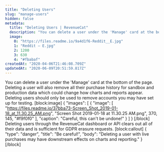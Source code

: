 ```yaml
---
title: "Deleting Users"
slug: "manage-users"
hidden: false
metadata: 
  title: "Deleting Users | RevenueCat"
  description: "You can delete a user under the 'Manage' card at the bottom of the page. Deleting a user will also remove all their purchase history for sandbox and production data which could change how charts and reports appear."
  image: 
    0: "https://files.readme.io/9a4d1f6-Reddit__E.jpg"
    1: "Reddit – E.jpg"
    2: 1200
    3: 630
    4: "#fbabaf"
createdAt: "2020-04-06T21:46:08.709Z"
updatedAt: "2020-06-09T20:51:59.817Z"
---
```

You can delete a user under the 'Manage' card at the bottom of the page. Deleting a user will also remove all their purchase history for sandbox and production data which could change how charts and reports appear. Deleting users should only be used to remove accounts you may have set up for testing.
[block:image]
{
  "images": [
    {
      "image": [
        "https://files.readme.io/37bba73-Screen_Shot_2019-01-18_at_11.30.25_AM.png",
        "Screen Shot 2019-01-18 at 11.30.25 AM.png",
        370,
        145,
        "#f9f0f0"
      ],
      "caption": "Careful, this can't be undone!"
    }
  ]
}
[/block]
Deleting users through the RevenueCat dashboard or API clears out all of their data and is sufficient for GDPR erasure requests.
[block:callout]
{
  "type": "danger",
  "title": "Be careful!",
  "body": "Deleting a user with live purchases may have downstream effects on charts and reporting."
}
[/block]